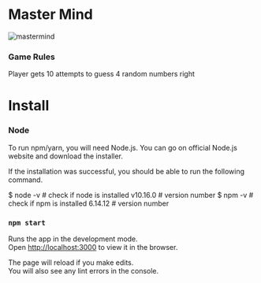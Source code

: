 # Master Mind

![mastermind](https://user-images.githubusercontent.com/67053237/144350900-299bac6b-8235-4922-911d-d15dbfc2092f.png)


### Game Rules

Player gets 10 attempts to guess 4 random numbers right

# Install 

### Node

To run npm/yarn, you will need Node.js. You can go on official Node.js website and download the installer.

If the installation was successful, you should be able to run the following command.

$ node -v                       # check if node is installed
  v10.16.0                      # version number
$ npm -v                        # check if npm is installed
  6.14.12                       # version number


### `npm start`

Runs the app in the development mode.\
Open [http://localhost:3000](http://localhost:3000) to view it in the browser.

The page will reload if you make edits.\
You will also see any lint errors in the console.
